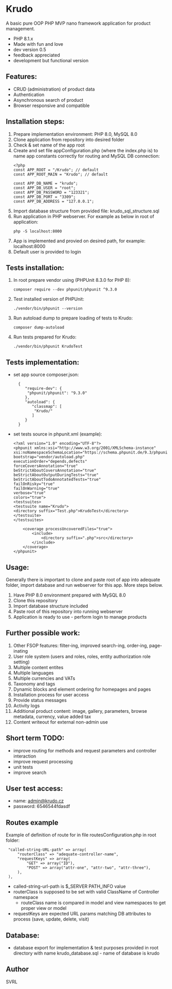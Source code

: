 # Krudo
A basic pure OOP PHP MVP nano framework application for product management.
- PHP 8.1.x
- Made with fun and love
- dev version 0.5
- feedback appreciated
- development but functional version

## Features:
- CRUD (administration) of product data
- Authentication
- Asynchronous search of product
- Browser responsive and compatible

## Installation steps:
1. Prepare implementation environment: PHP 8.0, MySQL 8.0
2. Clone application from repository into desired folder
3. Check & set name of the app root
4. Create and set file appConfiguration.php (where the index.php is) to name app constants correctly for routing and MySQL DB connection:
    ```
    <?php
    const APP_ROOT = "/Krudo"; // default
    const APP_ROOT_MAIN = "Krudo"; // default

    const APP_DB_NAME = "krudo";
    const APP_DB_USER = "root";
    const APP_DB_PASSWORD = "123321";
    const APP_DB_PORT = "3309";
    const APP_DB_ADDRESS = "127.0.0.1";
    ```
5. Import database structure from provided file: krudo_sql_structure.sql
6. Run application in PHP webserver. For example as below in root of application:
    ```
    php -S localhost:8000
    ``` 
7. App is implemented and provied on desired path, for example: localhost:8000
8. Default user is provided to login

## Tests installation:
1. In root prepare vendor using (PHPUnit 8.3.0 for PHP 8):
   ```
   composer require --dev phpunit/phpunit ^9.3.0
   ```
2. Test installed version of PHPUnit:
    ```
   ./vendor/bin/phpunit --version
   ```
3. Run autoload dump to prepare loading of tests to Krudo:
    ```
    composer dump-autoload
    ```
4. Run tests prepared for Krudo:
   ```
   ./vendor/bin/phpunit KrudoTest
   ```

## Tests implementation:
- set app source composer.json:
   ```
     {
        "require-dev": {
         "phpunit/phpunit": "9.3.0"
        },
        "autoload": {
           "classmap": [
            "Krudo/"
           ]
        }
     }
   ```
- set tests source in phpunit.xml (example):
   ```
   <?xml version="1.0" encoding="UTF-8"?>
   <phpunit xmlns:xsi="http://www.w3.org/2001/XMLSchema-instance"
   xsi:noNamespaceSchemaLocation="https://schema.phpunit.de/9.3/phpunit.xsd"
   bootstrap="vendor/autoload.php"
   executionOrder="depends,defects"
   forceCoversAnnotation="true"
   beStrictAboutCoversAnnotation="true"
   beStrictAboutOutputDuringTests="true"
   beStrictAboutTodoAnnotatedTests="true"
   failOnRisky="true"
   failOnWarning="true"
   verbose="true"
   colors="true">
   <testsuites>
   <testsuite name="Krudo">
   <directory suffix="Test.php">KrudoTest</directory>
   </testsuite>
   </testsuites>
   
       <coverage processUncoveredFiles="true">
           <include>
               <directory suffix=".php">src</directory>
           </include>
       </coverage>
   </phpunit>
   ```

## Usage:
Generally there is important to clone and paste root of app into adequate folder, import database and run webserver for this app. More steps below.
1. Have PHP 8.0 environment prepared with MySQL 8.0
2. Clone this repository
3. Import database structure included
4. Paste root of this repository into running webserver
5. Application is ready to use - perform login to manage products

## Further possible work:
1. Other FSOP features: filter-ing, improved search-ing, order-ing, page-inating 
2. User role system (users and roles, roles, entity authorization role setting)
3. Multiple content entites
4. Multiple languages
5. Multiple currencies and VATs
6. Taxonomy and tags
7. Dynamic blocks and element ordering for homepages and pages
8. Installation process for user access
9. Provide status messages
10. Activity logs
11. Additional product content: image, gallery, parameters, browse metadata, currency, value added tax
12. Content writeout for external non-admin use

## Short term TODO:
- improve routing for methods and request parameters and controller interaction
- improve request processing
- unit tests
- improve search

## User test access:
- name: admin@krudo.cz
- password: 6546544fdasdf
 
## Routes example
Example of definition of route for in file routesConfiguration.php in root folder:
   ```
    "called-string-URL-path" => array(
        "routerClass" => "adequate-controller-name",
        "requestKeys" => array(
            "GET" => array("ID"),
            "POST" => array("attr-one", "attr-two", "attr-three"),
        ),
    ),
   ```
- called-string-url-path is $_SERVER PATH_INFO value
- routerClass is supposed to be set with valid ClassName of Controller namespace
  - routeClass name is compared in model and view namespaces to get proper view or model
- requestKeys are expected URL params matching DB attributes to process (save, update, delete, visit)


## Database:
- database export for implementation & test purposes provided in root directory with name krudo_database.sql - name of database is krudo

## Author
SVRL